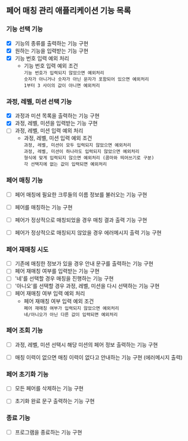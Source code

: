 ## 페어 매칭 관리 애플리케이션 기능 목록

### 기능 선택 기능
- [X] 기능의 종류를 출력하는 기능 구현
- [X] 원하는 기능을 입력받는 기능 구현
- [X] 기능 번호 입력 예외 처리
  - 기능 번호 입력 예외 조건
  <br>`기능 번호가 입력되지 않았으면 예외처리`
  <br>`숫자가 아니거나 숫자가 아닌 문자가 포함되어 있으면 예외처리`
  <br>`1부터 3 사이의 값이 아니면 예외처리`


### 과정, 레벨, 미션 선택 기능
- [X] 과정과 미션 목록을 출력하는 기능 구현
- [X] 과정, 레벨, 미션을 입력받는 기능 구현
- [ ] 과정, 레벨, 미션 입력 예외 처리
  - 과정, 레벨, 미션 입력 예외 조건
  <br>`과정, 레벨, 미션이 모두 입력되지 않았으면 예외처리`
  <br>`과정, 레벨, 미션이 하나라도 입력되지 않았으면 예외처리`
  <br>`형식에 맞게 입력되지 않으면 예외처리 (콤마와 띄어쓰기로 구분)`
  <br>`각 선택지에 없는 값이 입력되면 예외처리`


### 페어 매칭 기능

- [ ] 페어 매칭에 필요한 크루들의 이름 정보를 불러오는 기능 구현
- [ ] 페어를 매칭하는 기능 구현
- [ ] 페어가 정상적으로 매칭되었을 경우 매칭 결과 출력 기능 구현
- [ ] 페어가 정상적으로 매칭되지 않았을 경우 에러메시지 출력 기능 구현



### 페어 재매칭 시도
- [ ] 기존에 매칭한 정보가 있을 경우 안내 문구를 출력하는 기능 구현
- [ ] 페어 재매칭 여부를 입력받는 기능 구현
- [ ] '네'를 선택할 경우 매칭을 진행하는 기능 구현
- [ ] '아니오'를 선택할 경우 과정, 레벨, 미션을 다시 선택하는 기능 구현
- [ ] 페어 재매칭 여부 입력 예외 처리
  - 페어 재매칭 여부 입력 예외 조건
  <br>`페어 재매칭 여부가 입력되지 않았으면 예외처리`
  <br>`네/아니오가 아닌 다른 값이 입력되면 예외처리`


### 페어 조회 기능
- [ ] 과정, 레벨, 미션 선택시 해당 미션의 페어 정보 출력하는 기능 구현
- [ ] 매칭 이력이 없으면 매칭 이력이 없다고 안내하는 기능 구현 (에러메시지 출력)


### 페어 초기화 기능 
- [ ] 모든 페어를 삭제하는 기능 구현
- [ ] 초기화 완료 문구 출력하는 기능 구현


### 종료 기능
- [ ] 프로그램을 종료하는 기능 구현
